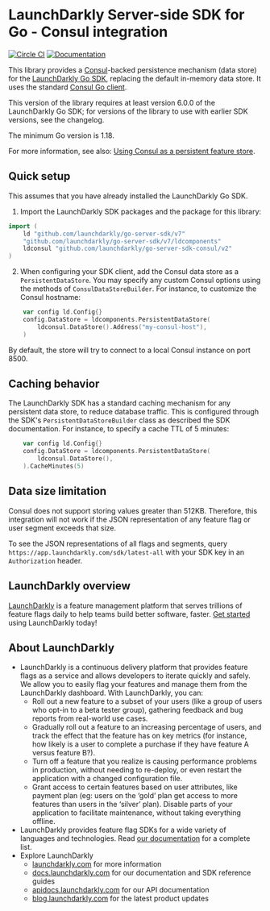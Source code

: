 # LaunchDarkly Server-side SDK for Go - Consul integration

[![Circle CI](https://circleci.com/gh/launchdarkly/go-server-sdk-consul.svg?style=shield)](https://circleci.com/gh/launchdarkly/go-server-sdk-consul) [![Documentation](https://img.shields.io/static/v1?label=go.dev&message=reference&color=00add8)](https://pkg.go.dev/github.com/launchdarkly/go-server-sdk-consul/v2)

This library provides a [Consul](https://www.consul.io/)-backed persistence mechanism (data store) for the [LaunchDarkly Go SDK](https://github.com/launchdarkly/go-server-sdk), replacing the default in-memory data store. It uses the standard [Consul Go client](https://github.com/hashicorp/consul).

This version of the library requires at least version 6.0.0 of the LaunchDarkly Go SDK; for versions of the library to use with earlier SDK versions, see the changelog.

The minimum Go version is 1.18.

For more information, see also: [Using Consul as a persistent feature store](https://docs.launchdarkly.com/sdk/features/storing-data/consul#go).

## Quick setup

This assumes that you have already installed the LaunchDarkly Go SDK.

1. Import the LaunchDarkly SDK packages and the package for this library:

```go
import (
    ld "github.com/launchdarkly/go-server-sdk/v7"
    "github.com/launchdarkly/go-server-sdk/v7/ldcomponents"
    ldconsul "github.com/launchdarkly/go-server-sdk-consul/v2"
)
```

2. When configuring your SDK client, add the Consul data store as a `PersistentDataStore`. You may specify any custom Consul options using the methods of `ConsulDataStoreBuilder`. For instance, to customize the Consul hostname:

```go
    var config ld.Config{}
    config.DataStore = ldcomponents.PersistentDataStore(
        ldconsul.DataStore().Address("my-consul-host"),
    )
```

By default, the store will try to connect to a local Consul instance on port 8500.

## Caching behavior

The LaunchDarkly SDK has a standard caching mechanism for any persistent data store, to reduce database traffic. This is configured through the SDK's `PersistentDataStoreBuilder` class as described the SDK documentation. For instance, to specify a cache TTL of 5 minutes:

```go
    var config ld.Config{}
    config.DataStore = ldcomponents.PersistentDataStore(
        ldconsul.DataStore(),
    ).CacheMinutes(5)
```

## Data size limitation

Consul does not support storing values greater than 512KB. Therefore, this integration will not work if the JSON representation of any feature flag or user segment exceeds that size.

To see the JSON representations of all flags and segments, query `https://app.launchdarkly.com/sdk/latest-all` with your SDK key in an `Authorization` header.

## LaunchDarkly overview

[LaunchDarkly](https://www.launchdarkly.com) is a feature management platform that serves trillions of feature flags daily to help teams build better software, faster. [Get started](https://docs.launchdarkly.com/docs/getting-started) using LaunchDarkly today!

## About LaunchDarkly

* LaunchDarkly is a continuous delivery platform that provides feature flags as a service and allows developers to iterate quickly and safely. We allow you to easily flag your features and manage them from the LaunchDarkly dashboard.  With LaunchDarkly, you can:
    * Roll out a new feature to a subset of your users (like a group of users who opt-in to a beta tester group), gathering feedback and bug reports from real-world use cases.
    * Gradually roll out a feature to an increasing percentage of users, and track the effect that the feature has on key metrics (for instance, how likely is a user to complete a purchase if they have feature A versus feature B?).
    * Turn off a feature that you realize is causing performance problems in production, without needing to re-deploy, or even restart the application with a changed configuration file.
    * Grant access to certain features based on user attributes, like payment plan (eg: users on the ‘gold’ plan get access to more features than users in the ‘silver’ plan). Disable parts of your application to facilitate maintenance, without taking everything offline.
* LaunchDarkly provides feature flag SDKs for a wide variety of languages and technologies. Read [our documentation](https://docs.launchdarkly.com/sdk) for a complete list.
* Explore LaunchDarkly
    * [launchdarkly.com](https://www.launchdarkly.com/ "LaunchDarkly Main Website") for more information
    * [docs.launchdarkly.com](https://docs.launchdarkly.com/  "LaunchDarkly Documentation") for our documentation and SDK reference guides
    * [apidocs.launchdarkly.com](https://apidocs.launchdarkly.com/  "LaunchDarkly API Documentation") for our API documentation
    * [blog.launchdarkly.com](https://blog.launchdarkly.com/  "LaunchDarkly Blog Documentation") for the latest product updates
